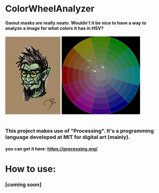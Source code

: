 # ColorWheelAnalyzer
#### Gamut masks are really neato. Wouldn't it be nice to have a way to analyze a image for what colors it has in HSV?
![Goblin](https://raw.githubusercontent.com/aztecman/ColorWheelAnalyzer/main/goblin_smaller.png)
![Goblin](https://raw.githubusercontent.com/aztecman/ColorWheelAnalyzer/main/goblin_analysis2.png)
#
### This project makes use of "Processing". It's a programming language developed at MIT for digital art (mainly).
#### you can get it here: https://processing.org/
# How to use:
### [coming soon]
